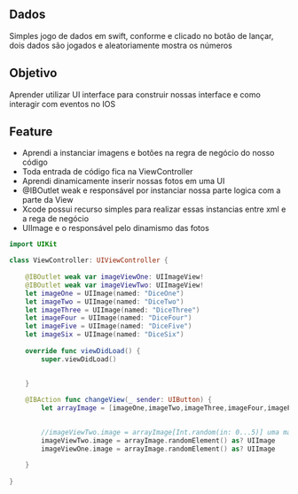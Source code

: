 ## Dados
Simples jogo de dados em swift, conforme e clicado no botão de lançar, dois dados são jogados e aleatoriamente mostra os números

## Objetivo
Aprender utilizar UI interface  para construir nossas interface e como interagir com eventos no IOS

## Feature
- Aprendi a instanciar imagens e botões na regra de negócio  do nosso código
- Toda entrada de código fica na ViewController
- Aprendi dinamicamente inserir nossas fotos em uma UI
- @IBOutlet weak e responsável por instanciar nossa parte logica com a parte da View
- Xcode possui recurso simples para realizar essas instancias entre xml e a rega de negócio
- UIImage e o responsável pelo dinamismo das fotos

```swift
import UIKit

class ViewController: UIViewController {
    
    @IBOutlet weak var imageViewOne: UIImageView!
    @IBOutlet weak var imageViewTwo: UIImageView!
    let imageOne = UIImage(named: "DiceOne")
    let imageTwo = UIImage(named: "DiceTwo")
    let imageThree = UIImage(named: "DiceThree")
    let imageFour = UIImage(named: "DiceFour")
    let imageFive = UIImage(named: "DiceFive")
    let imageSix = UIImage(named: "DiceSix")
    
    override func viewDidLoad() {
        super.viewDidLoad()
        
        
    }

    @IBAction func changeView(_ sender: UIButton) {
        let arrayImage = [imageOne,imageTwo,imageThree,imageFour,imageFive,imageSix]

        
        //imageViewTwo.image = arrayImage[Int.random(in: 0...5)] uma maneira de fazer aleatorio
        imageViewTwo.image = arrayImage.randomElement() as? UIImage
        imageViewOne.image = arrayImage.randomElement() as? UIImage
  
    }
    
}




```
